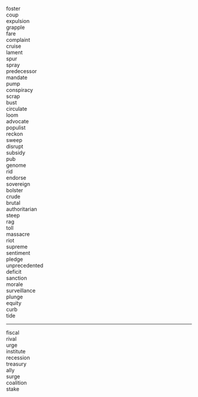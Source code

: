 foster \
coup \
expulsion \
grapple \
fare \
complaint \
cruise \
lament \
spur \
spray \
predecessor \
mandate \
pump \
conspiracy \
scrap \
bust \
circulate \
loom \
advocate \
populist \
reckon \
sweep \
disrupt \
subsidy \
pub \
genome \
rid \
endorse \
sovereign \
bolster \
crude \
brutal \
authoritarian \
steep \
rag \
toll \
massacre \
riot \
supreme \
sentiment \
pledge \
unprecedented \
deficit \
sanction \
morale \
surveillance \
plunge \
equity \
curb \
tide

----

fiscal \
rival \
urge \
institute \
recession \
treasury \
ally \
surge \
coalition \
stake
